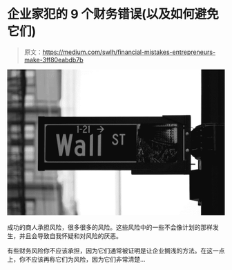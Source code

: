 # 企业家犯的 9 个财务错误(以及如何避免它们)

> 原文：<https://medium.com/swlh/financial-mistakes-entrepreneurs-make-3ff80eabdb7b>

![](img/372c2b72e4819355a0c5d8009d1921f1.png)

成功的商人承担风险，很多很多的风险。这些风险中的一些不会像计划的那样发生，并且会导致自我怀疑和对风险的厌恶。

有些财务风险你不应该承担，因为它们通常被证明是让企业搁浅的方法。在这一点上，你不应该再称它们为风险，因为它们非常清楚…